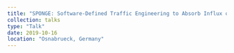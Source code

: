 ```yaml
---
title: "SPONGE: Software-Defined Traffic Engineering to Absorb Influx of Network Traffic"
collection: talks
type: "Talk"
date: 2019-10-16
location: "Osnabrueck, Germany"
---
```

